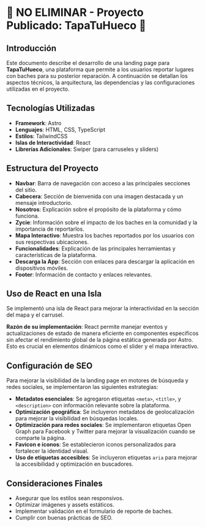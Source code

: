 # 🚨 NO ELIMINAR - Proyecto Publicado: TapaTuHueco 🚨

## Introducción

Este documento describe el desarrollo de una landing page para **TapaTuHueco**, una plataforma que permite a los usuarios reportar lugares con baches para su posterior reparación. A continuación se detallan los aspectos técnicos, la arquitectura, las dependencias y las configuraciones utilizadas en el proyecto.

## Tecnologías Utilizadas

- **Framework**: Astro
- **Lenguajes**: HTML, CSS, TypeScript
- **Estilos**: TailwindCSS
- **Islas de Interactividad**: React
- **Librerías Adicionales**: Swiper (para carruseles y sliders)

## Estructura del Proyecto

- **Navbar**: Barra de navegación con acceso a las principales secciones del sitio.
- **Cabecera**: Sección de bienvenida con una imagen destacada y un mensaje introductorio.
- **Nosotros**: Explicación sobre el propósito de la plataforma y cómo funciona.
- **Zycie**: Información sobre el impacto de los baches en la comunidad y la importancia de reportarlos.
- **Mapa Interactivo**: Muestra los baches reportados por los usuarios con sus respectivas ubicaciones.
- **Funcionalidades**: Explicación de las principales herramientas y características de la plataforma.
- **Descarga la App**: Sección con enlaces para descargar la aplicación en dispositivos móviles.
- **Footer**: Información de contacto y enlaces relevantes.

## Uso de React en una Isla

Se implementó una isla de React para mejorar la interactividad en la sección del mapa y el carrusel.

**Razón de su implementación**: React permite manejar eventos y actualizaciones de estado de manera eficiente en componentes específicos sin afectar el rendimiento global de la página estática generada por Astro. Esto es crucial en elementos dinámicos como el slider y el mapa interactivo.

## Configuración de SEO

Para mejorar la visibilidad de la landing page en motores de búsqueda y redes sociales, se implementaron las siguientes estrategias:

- **Metadatos esenciales**: Se agregaron etiquetas `<meta>`, `<title>`, y `<description>` con información relevante sobre la plataforma.
- **Optimización geográfica**: Se incluyeron metadatos de geolocalización para mejorar la visibilidad en búsquedas locales.
- **Optimización para redes sociales**: Se implementaron etiquetas Open Graph para Facebook y Twitter para mejorar la visualización cuando se comparte la página.
- **Favicon e íconos**: Se establecieron iconos personalizados para fortalecer la identidad visual.
- **Uso de etiquetas accesibles**: Se incluyeron etiquetas `aria` para mejorar la accesibilidad y optimización en buscadores.

## Consideraciones Finales

- Asegurar que los estilos sean responsivos.
- Optimizar imágenes y assets estáticos.
- Implementar validación en el formulario de reporte de baches.
- Cumplir con buenas prácticas de SEO.

